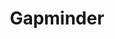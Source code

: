 ---
name: gapminderTooltip
layout: vistory
title: Gapminder
hidden: true
description: Comparing Wealth vs. Life Excepectancy over time, illustrating the basic concepts of Vistories.
vistory: gapminder.caleydoapp.org/#clue_graph=workspaceForGapminderM3Dyj&clue_state=69&clue=A&clue_slide=75
---